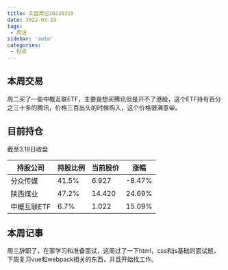 ```yaml
---
title: 实盘周记20220319
date: 2022-03-19
tags:
 - 周记
sidebar: 'auto'
categories:
 - 投资
---
```


## 本周交易

周二买了一些中概互联ETF，主要是想买腾讯但是开不了港股，这个ETF持有百分之三十多的腾讯，价格三百出头的时候购入，这个价格很满意😀。

## 目前持仓

截至3.18日收盘

| 持股公司    | 持股比例 | 当前股价 | 涨幅   |
| ----------- | -------- | -------- | ------ |
| 分众传媒    | 41.5%    | 6.927    | -8.47% |
| 陕西煤业    | 47.2%    | 14.420   | 24.69% |
| 中概互联ETF | 6.7%     | 1.022    | 15.09% |

## 本周记事

周三辞职了，在家学习和准备面试，这周过了一下html，css和js基础的面试题，下周复习vue和webpack相关的东西，并且开始找工作。